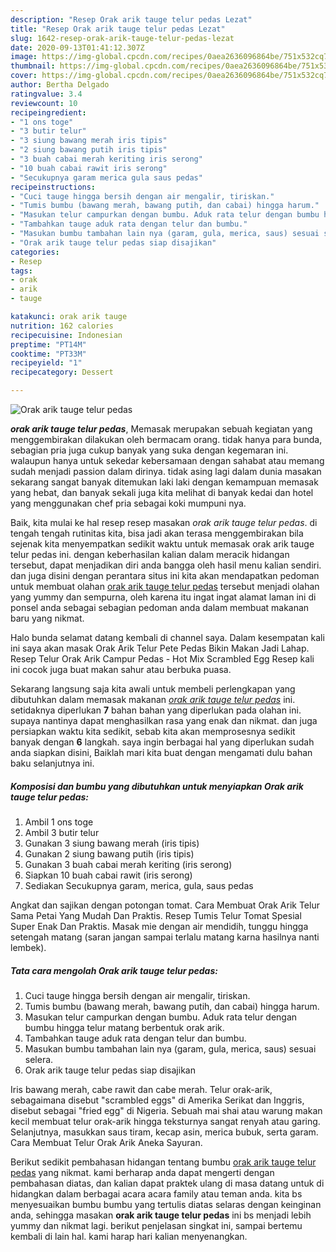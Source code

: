 ```yaml
---
description: "Resep Orak arik tauge telur pedas Lezat"
title: "Resep Orak arik tauge telur pedas Lezat"
slug: 1642-resep-orak-arik-tauge-telur-pedas-lezat
date: 2020-09-13T01:41:12.307Z
image: https://img-global.cpcdn.com/recipes/0aea2636096864be/751x532cq70/orak-arik-tauge-telur-pedas-foto-resep-utama.jpg
thumbnail: https://img-global.cpcdn.com/recipes/0aea2636096864be/751x532cq70/orak-arik-tauge-telur-pedas-foto-resep-utama.jpg
cover: https://img-global.cpcdn.com/recipes/0aea2636096864be/751x532cq70/orak-arik-tauge-telur-pedas-foto-resep-utama.jpg
author: Bertha Delgado
ratingvalue: 3.4
reviewcount: 10
recipeingredient:
- "1 ons toge"
- "3 butir telur"
- "3 siung bawang merah iris tipis"
- "2 siung bawang putih iris tipis"
- "3 buah cabai merah keriting iris serong"
- "10 buah cabai rawit iris serong"
- "Secukupnya garam merica gula saus pedas"
recipeinstructions:
- "Cuci tauge hingga bersih dengan air mengalir, tiriskan."
- "Tumis bumbu (bawang merah, bawang putih, dan cabai) hingga harum."
- "Masukan telur campurkan dengan bumbu. Aduk rata telur dengan bumbu hingga telur matang berbentuk orak arik."
- "Tambahkan tauge aduk rata dengan telur dan bumbu."
- "Masukan bumbu tambahan lain nya (garam, gula, merica, saus) sesuai selera."
- "Orak arik tauge telur pedas siap disajikan"
categories:
- Resep
tags:
- orak
- arik
- tauge

katakunci: orak arik tauge 
nutrition: 162 calories
recipecuisine: Indonesian
preptime: "PT14M"
cooktime: "PT33M"
recipeyield: "1"
recipecategory: Dessert

---
```



![Orak arik tauge telur pedas](https://img-global.cpcdn.com/recipes/0aea2636096864be/751x532cq70/orak-arik-tauge-telur-pedas-foto-resep-utama.jpg)

<b><i>orak arik tauge telur pedas</i></b>, Memasak merupakan sebuah kegiatan yang menggembirakan dilakukan oleh bermacam orang. tidak hanya para bunda, sebagian pria juga cukup banyak yang suka dengan kegemaran ini. walaupun hanya untuk sekedar kebersamaan dengan sahabat atau memang sudah menjadi passion dalam dirinya. tidak asing lagi dalam dunia masakan sekarang sangat banyak ditemukan laki laki dengan kemampuan memasak yang hebat, dan banyak sekali juga kita melihat di banyak kedai dan hotel yang menggunakan chef pria sebagai koki mumpuni nya.

Baik, kita mulai ke hal resep resep masakan <i>orak arik tauge telur pedas</i>. di tengah tengah rutinitas kita, bisa jadi akan terasa menggembirakan bila sejenak kita menyempatkan sedikit waktu untuk memasak orak arik tauge telur pedas ini. dengan keberhasilan kalian dalam meracik hidangan tersebut, dapat menjadikan diri anda bangga oleh hasil menu kalian sendiri. dan juga disini dengan perantara situs ini kita akan mendapatkan pedoman untuk membuat olahan <u>orak arik tauge telur pedas</u> tersebut menjadi olahan yang yummy dan sempurna, oleh karena itu ingat ingat alamat laman ini di ponsel anda sebagai sebagian pedoman anda dalam membuat makanan baru yang nikmat.

Halo bunda selamat datang kembali di channel saya. Dalam kesempatan kali ini saya akan masak Orak Arik Telur Pete Pedas Bikin Makan Jadi Lahap. Resep Telur Orak Arik Campur Pedas - Hot Mix Scrambled Egg Resep kali ini cocok juga buat makan sahur atau berbuka puasa.


Sekarang langsung saja kita awali untuk membeli perlengkapan yang dibutuhkan dalam memasak makanan <u><i>orak arik tauge telur pedas</i></u> ini. setidaknya diperlukan <b>7</b> bahan bahan yang diperlukan pada olahan ini. supaya nantinya dapat menghasilkan rasa yang enak dan nikmat. dan juga persiapkan waktu kita sedikit, sebab kita akan memprosesnya sedikit banyak dengan <b>6</b> langkah. saya ingin berbagai hal yang diperlukan sudah anda siapkan disini, Baiklah mari kita buat dengan mengamati dulu bahan baku selanjutnya ini.

<!--inarticleads1-->

##### Komposisi dan bumbu yang dibutuhkan untuk menyiapkan Orak arik tauge telur pedas:

1. Ambil 1 ons toge
1. Ambil 3 butir telur
1. Gunakan 3 siung bawang merah (iris tipis)
1. Gunakan 2 siung bawang putih (iris tipis)
1. Gunakan 3 buah cabai merah keriting (iris serong)
1. Siapkan 10 buah cabai rawit (iris serong)
1. Sediakan Secukupnya garam, merica, gula, saus pedas


Angkat dan sajikan dengan potongan tomat. Cara Membuat Orak Arik Telur Sama Petai Yang Mudah Dan Praktis. Resep Tumis Telur Tomat Spesial Super Enak Dan Praktis. Masak mie dengan air mendidih, tunggu hingga setengah matang (saran jangan sampai terlalu matang karna hasilnya nanti lembek). 

<!--inarticleads2-->

##### Tata cara mengolah Orak arik tauge telur pedas:

1. Cuci tauge hingga bersih dengan air mengalir, tiriskan.
1. Tumis bumbu (bawang merah, bawang putih, dan cabai) hingga harum.
1. Masukan telur campurkan dengan bumbu. Aduk rata telur dengan bumbu hingga telur matang berbentuk orak arik.
1. Tambahkan tauge aduk rata dengan telur dan bumbu.
1. Masukan bumbu tambahan lain nya (garam, gula, merica, saus) sesuai selera.
1. Orak arik tauge telur pedas siap disajikan


Iris bawang merah, cabe rawit dan cabe merah. Telur orak-arik, sebagaimana disebut &#34;scrambled eggs&#34; di Amerika Serikat dan Inggris, disebut sebagai &#34;fried egg&#34; di Nigeria. Sebuah mai shai atau warung makan kecil membuat telur orak-arik hingga teksturnya sangat renyah atau garing. Selanjutnya, masukkan saus tiram, kecap asin, merica bubuk, serta garam. Cara Membuat Telur Orak Arik Aneka Sayuran. 

Berikut sedikit pembahasan hidangan tentang bumbu <u>orak arik tauge telur pedas</u> yang nikmat. kami berharap anda dapat mengerti dengan pembahasan diatas, dan kalian dapat praktek ulang di masa datang untuk di hidangkan dalam berbagai acara acara family atau teman anda. kita bs menyesuaikan bumbu bumbu yang tertulis diatas selaras dengan keinginan anda, sehingga masakan <b>orak arik tauge telur pedas</b> ini bs menjadi lebih yummy dan nikmat lagi. berikut penjelasan singkat ini, sampai bertemu kembali di lain hal. kami harap hari kalian menyenangkan.
